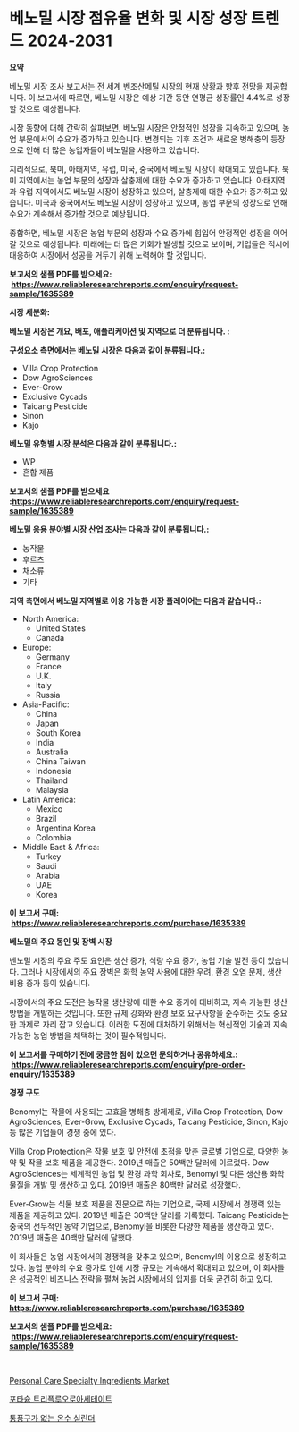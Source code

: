 <p><h1>베노밀 시장 점유율 변화 및 시장 성장 트렌드 2024-2031</h1></p><p><strong>요약</strong></p>
<p><p>베노밀 시장 조사 보고서는 전 세계 벤조산메틸 시장의 현재 상황과 향후 전망을 제공합니다. 이 보고서에 따르면, 베노밀 시장은 예상 기간 동안 연평균 성장률인 4.4%로 성장할 것으로 예상됩니다.</p><p>시장 동향에 대해 간략히 살펴보면, 베노밀 시장은 안정적인 성장을 지속하고 있으며, 농업 부문에서의 수요가 증가하고 있습니다. 변경되는 기후 조건과 새로운 병해충의 등장으로 인해 더 많은 농업자들이 베노밀을 사용하고 있습니다.</p><p>지리적으로, 북미, 아태지역, 유럽, 미국, 중국에서 베노밀 시장이 확대되고 있습니다. 북미 지역에서는 농업 부문의 성장과 살충제에 대한 수요가 증가하고 있습니다. 아태지역과 유럽 지역에서도 베노밀 시장이 성장하고 있으며, 살충제에 대한 수요가 증가하고 있습니다. 미국과 중국에서도 베노밀 시장이 성장하고 있으며, 농업 부문의 성장으로 인해 수요가 계속해서 증가할 것으로 예상됩니다.</p><p>종합하면, 베노밀 시장은 농업 부문의 성장과 수요 증가에 힘입어 안정적인 성장을 이어갈 것으로 예상됩니다. 미래에는 더 많은 기회가 발생할 것으로 보이며, 기업들은 적시에 대응하여 시장에서 성공을 거두기 위해 노력해야 할 것입니다.</p></p>
<p><strong>보고서의 샘플 PDF를 받으세요: &nbsp;<a href="https://www.reliableresearchreports.com/enquiry/request-sample/1635389">https://www.reliableresearchreports.com/enquiry/request-sample/1635389</a></strong></p>
<p><strong>시장 세분화:</strong></p>
<p><strong> 베노밀 시장은 개요, 배포, 애플리케이션 및 지역으로 더 분류됩니다. :</strong></p>
<p><strong>구성요소 측면에서는 베노밀 시장은 다음과 같이 분류됩니다.:</strong></p>
<p><ul><li>Villa Crop Protection</li><li>Dow AgroSciences</li><li>Ever-Grow</li><li>Exclusive Cycads</li><li>Taicang Pesticide</li><li>Sinon</li><li>Kajo</li></ul></p>
<p><strong> 베노밀 유형별 시장 분석은 다음과 같이 분류됩니다.:</strong></p>
<p><ul><li>WP</li><li>혼합 제품</li></ul></p>
<p><strong>보고서의 샘플 PDF를 받으세요 :<a href="https://www.reliableresearchreports.com/enquiry/request-sample/1635389">https://www.reliableresearchreports.com/enquiry/request-sample/1635389</a></strong></p>
<p><strong> 베노밀 응용 분야별 시장 산업 조사는 다음과 같이 분류됩니다.:</strong></p>
<p><ul><li>농작물</li><li>후르츠</li><li>채소류</li><li>기타</li></ul></p>
<p><strong>지역 측면에서 베노밀 지역별로 이용 가능한 시장 플레이어는 다음과 같습니다.:</strong></p>
<p><ul>
    <li>
        North America:
        <ul>
            <li>United States</li>
            <li>Canada</li>
        </ul>
    </li>
    <li>
        Europe:
        <ul>
            <li>Germany</li>
            <li>France</li>
            <li>U.K.</li>
            <li>Italy</li>
            <li>Russia</li>
        </ul>
    </li>
    <li>
        Asia-Pacific:
        <ul>
            <li>China</li>
            <li>Japan</li>
            <li>South Korea</li>
            <li>India</li>
            <li>Australia</li>
            <li>China Taiwan</li>
            <li>Indonesia</li>
            <li>Thailand</li>
            <li>Malaysia</li>
        </ul>
    </li>
    <li>
        Latin America:
        <ul>
            <li>Mexico</li>
            <li>Brazil</li>
            <li>Argentina Korea</li>
            <li>Colombia</li>
        </ul>
    </li>
    <li>
        Middle East & Africa:
        <ul>
            <li>Turkey</li>
            <li>Saudi</li>
            <li>Arabia</li>
            <li>UAE</li>
            <li>Korea</li>
        </ul>
    </li>
    </ul></p>
<p><strong>이 보고서 구매: &nbsp;<a href="https://www.reliableresearchreports.com/purchase/1635389">https://www.reliableresearchreports.com/purchase/1635389</a></strong></p>
<p><strong>베노밀의 주요 동인 및 장벽 시장</strong></p>
<p><p>벤노밀 시장의 주요 주도 요인은 생산 증가, 식량 수요 증가, 농업 기술 발전 등이 있습니다. 그러나 시장에서의 주요 장벽은 화학 농약 사용에 대한 우려, 환경 오염 문제, 생산 비용 증가 등이 있습니다.</p><p>시장에서의 주요 도전은 농작물 생산량에 대한 수요 증가에 대비하고, 지속 가능한 생산 방법을 개발하는 것입니다. 또한 규제 강화와 환경 보호 요구사항을 준수하는 것도 중요한 과제로 자리 잡고 있습니다. 이러한 도전에 대처하기 위해서는 혁신적인 기술과 지속 가능한 농업 방법을 채택하는 것이 필수적입니다.</p></p>
<p><strong>이 보고서를 구매하기 전에 궁금한 점이 있으면 문의하거나 공유하세요.: &nbsp;<a href="https://www.reliableresearchreports.com/enquiry/pre-order-enquiry/1635389">https://www.reliableresearchreports.com/enquiry/pre-order-enquiry/1635389</a></strong></p>
<p><strong>경쟁 구도</strong></p>
<p><p>Benomyl는 작물에 사용되는 고효율 병해충 방제제로, Villa Crop Protection, Dow AgroSciences, Ever-Grow, Exclusive Cycads, Taicang Pesticide, Sinon, Kajo 등 많은 기업들이 경쟁 중에 있다.</p><p>Villa Crop Protection은 작물 보호 및 안전에 초점을 맞춘 글로벌 기업으로, 다양한 농약 및 작물 보호 제품을 제공한다. 2019년 매출은 50백만 달러에 이르렀다. Dow AgroSciences는 세계적인 농업 및 환경 과학 회사로, Benomyl 및 다른 생산용 화학물질을 개발 및 생산하고 있다. 2019년 매출은 80백만 달러로 성장했다.</p><p>Ever-Grow는 식물 보호 제품을 전문으로 하는 기업으로, 국제 시장에서 경쟁력 있는 제품을 제공하고 있다. 2019년 매출은 30백만 달러를 기록했다. Taicang Pesticide는 중국의 선두적인 농약 기업으로, Benomyl을 비롯한 다양한 제품을 생산하고 있다. 2019년 매출은 40백만 달러에 달했다.</p><p>이 회사들은 농업 시장에서의 경쟁력을 갖추고 있으며, Benomyl의 이용으로 성장하고 있다. 농업 분야의 수요 증가로 인해 시장 규모는 계속해서 확대되고 있으며, 이 회사들은 성공적인 비즈니스 전략을 펼쳐 농업 시장에서의 입지를 더욱 굳건히 하고 있다.</p></p>
<p><strong>이 보고서 구매: &nbsp; <a href="https://www.reliableresearchreports.com/purchase/1635389">https://www.reliableresearchreports.com/purchase/1635389</a></strong></p>
<p><strong>보고서의 샘플 PDF를 받으세요: &nbsp;<a href="https://www.reliableresearchreports.com/enquiry/request-sample/1635389">https://www.reliableresearchreports.com/enquiry/request-sample/1635389</a></strong><strong></strong></p>
<p>&nbsp;</p>
<p><p><a href="https://valiant-lunge-8fe.notion.site/Personal-Care-Specialty-Ingredients-Market-Size-Market-Trends-and-Growth-Outlook-forecasted-for-pe-6f9bb441bc8f4dff975a6a22bf67ee71">Personal Care Specialty Ingredients Market</a></p><p><a href="https://github.com/akzkkws047661437/Market-Research-Report-List-1/blob/main/23296607103.md">포타슘 트리플루오로아세테이트</a></p><p><a href="https://github.com/CorEmtymerich56566/Market-Research-Report-List-1/blob/main/17857367102.md">통풍구가 없는 온수 실린더</a></p></p>